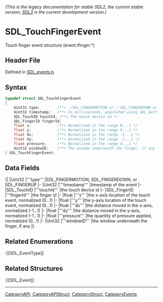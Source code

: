 ###### (This is the legacy documentation for stable SDL2, the current stable version; [SDL3](https://wiki.libsdl.org/SDL3/) is the current development version.)
# SDL_TouchFingerEvent

Touch finger event structure (event.tfinger.*)

## Header File

Defined in [SDL_events.h](https://github.com/libsdl-org/SDL/blob/SDL2/include/SDL_events.h)

## Syntax

```c
typedef struct SDL_TouchFingerEvent
{
    Uint32 type;        /**< ::SDL_FINGERMOTION or ::SDL_FINGERDOWN or ::SDL_FINGERUP */
    Uint32 timestamp;   /**< In milliseconds, populated using SDL_GetTicks() */
    SDL_TouchID touchId; /**< The touch device id */
    SDL_FingerID fingerId;
    float x;            /**< Normalized in the range 0...1 */
    float y;            /**< Normalized in the range 0...1 */
    float dx;           /**< Normalized in the range -1...1 */
    float dy;           /**< Normalized in the range -1...1 */
    float pressure;     /**< Normalized in the range 0...1 */
    Uint32 windowID;    /**< The window underneath the finger, if any */
} SDL_TouchFingerEvent;
```

## Data Fields

{|
|Uint32
|'''type'''
|SDL_FINGERMOTION, SDL_FINGERDOWN, or SDL_FINGERUP
|-
|Uint32
|'''timestamp'''
|timestamp of the event
|-
|SDL_TouchID
|'''touchId'''
|the touch device id
|-
|SDL_FingerID
|'''fingerId'''
|the finger id
|-
|float
|'''x'''
|the x-axis location of the touch event, normalized (0...1)
|-
|float
|'''y'''
|the y-axis location of the touch event, normalized (0...1)
|-
|float
|'''dx'''
|the distance moved in the x-axis, normalized (-1...1)
|-
|float
|'''dy'''
|the distance moved in the y-axis, normalized (-1...1)
|-
|float
|'''pressure'''
|the quantity of pressure applied, normalized (0...1)
|-
|Uint32
|'''windowID'''
|the window underneath the finger, if any
|}

## Related Enumerations

:[[SDL_EventType]]

## Related Structures

:[[SDL_Event]]

----
[CategoryAPI](CategoryAPI), [CategoryAPIStruct](CategoryAPIStruct), [CategoryStruct](CategoryStruct), [CategoryEvents](CategoryEvents)


